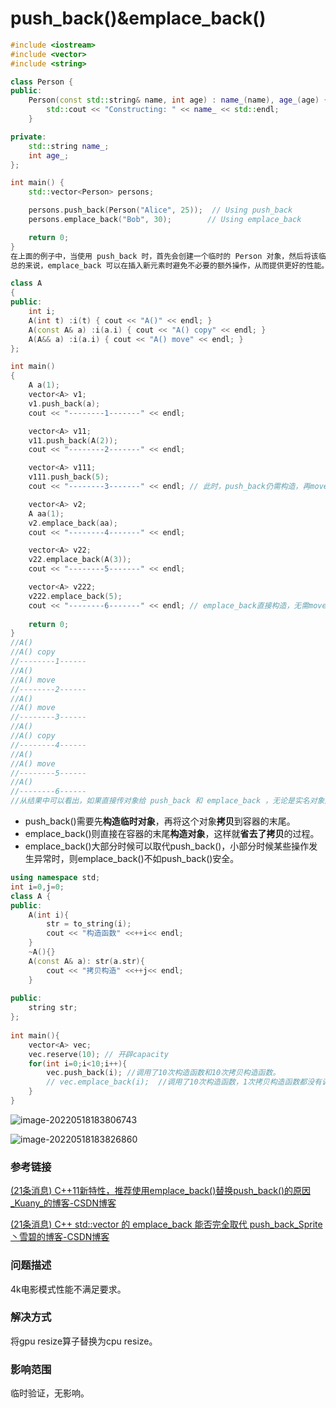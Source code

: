 # push_back()&emplace_back()

```cpp
#include <iostream>
#include <vector>
#include <string>

class Person {
public:
    Person(const std::string& name, int age) : name_(name), age_(age) {
        std::cout << "Constructing: " << name_ << std::endl;
    }

private:
    std::string name_;
    int age_;
};

int main() {
    std::vector<Person> persons;

    persons.push_back(Person("Alice", 25));  // Using push_back
    persons.emplace_back("Bob", 30);        // Using emplace_back

    return 0;
}
在上面的例子中，当使用 push_back 时，首先会创建一个临时的 Person 对象，然后将该临时对象拷贝（或移动）到容器中。而在使用 emplace_back 时，直接在容器中构造 Person 对象，避免了额外的临时对象的创建和拷贝（或移动）操作。
总的来说，emplace_back 可以在插入新元素时避免不必要的额外操作，从而提供更好的性能。然而，具体性能优势可能因不同的情况而异，应该在实际使用时进行性能测试和评估。

class A
{
public:
    int i;
    A(int t) :i(t) { cout << "A()" << endl; }
    A(const A& a) :i(a.i) { cout << "A() copy" << endl; }
    A(A&& a) :i(a.i) { cout << "A() move" << endl; }
};

int main()
{
    A a(1);
    vector<A> v1;
    v1.push_back(a);
    cout << "--------1-------" << endl;

    vector<A> v11;
    v11.push_back(A(2));
    cout << "--------2-------" << endl;

    vector<A> v111;
    v111.push_back(5);
    cout << "--------3-------" << endl; // 此时，push_back仍需构造，再move

    vector<A> v2;
    A aa(1);
    v2.emplace_back(aa);
    cout << "--------4-------" << endl;

    vector<A> v22;
    v22.emplace_back(A(3));
    cout << "--------5-------" << endl;

    vector<A> v222;
    v222.emplace_back(5);
    cout << "--------6-------" << endl; // emplace_back直接构造，无需move
    
    return 0;
}
//A()
//A() copy
//--------1------
//A()
//A() move
//--------2------
//A()
//A() move
//--------3------
//A()
//A() copy
//--------4------
//A()
//A() move
//--------5------
//A()
//--------6------
//从结果中可以看出，如果直接传对象给 push_back 和 emplace_back ，无论是实名对象还是匿名对象，结果都是一样的，但是 emplace_back 不同的是你可以直接传构造对象的参数，然后emplace_back函数里通过参数来直接构造对象，从而少了一次构造，效率更高。
```

- push_back()需要先**构造临时对象**，再将这个对象**拷贝**到容器的末尾。
- emplace_back()则直接在容器的末尾**构造对象**，这样就**省去了拷贝**的过程。
- emplace_back()大部分时候可以取代push_back()，小部分时候某些操作发生异常时，则emplace_back()不如push_back()安全。

```cpp
using namespace std;
int i=0,j=0;
class A {
public:
    A(int i){
        str = to_string(i);
        cout << "构造函数" <<++i<< endl; 
    }
    ~A(){}
    A(const A& a): str(a.str){
        cout << "拷贝构造" <<++j<< endl;
    }
 
public:
    string str;
};
 
int main(){
    vector<A> vec;
    vec.reserve(10); // 开辟capacity
    for(int i=0;i<10;i++){
        vec.push_back(i); //调用了10次构造函数和10次拷贝构造函数。
		// vec.emplace_back(i);  //调用了10次构造函数，1次拷贝构造函数都没有调用过。
    }
}
```

![image-20220518183806743](https://hanbabang-1311741789.cos.ap-chengdu.myqcloud.com/Pics/image-20220518183806743.png)

![image-20220518183826860](https://hanbabang-1311741789.cos.ap-chengdu.myqcloud.com/Pics/image-20220518183826860.png)

### 参考链接

[(21条消息) C++11新特性，推荐使用emplace_back()替换push_back()的原因_Kuany_的博客-CSDN博客](https://blog.csdn.net/weixin_44718794/article/details/108321232?spm=1001.2101.3001.6661.1&depth_1-utm_relevant_index=1)

[(21条消息) C++ std::vector 的 emplace_back 能否完全取代 push_back_Sprite丶雪碧的博客-CSDN博客](https://blog.csdn.net/u012088909/article/details/105309570?spm=1001.2101.3001.6661.1&depth_1-utm_relevant_index=1)

### 问题描述

4k电影模式性能不满足要求。

### 解决方式

将gpu resize算子替换为cpu resize。

### 影响范围

临时验证，无影响。

